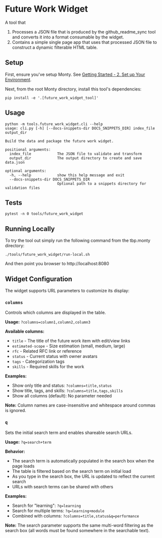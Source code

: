 # Future Work Widget

A tool that

1. Processes a JSON file that is produced by the github_readme_sync tool and converts it into a format consumable by the widget.
2. Contains a simple single page app that uses that processed JSON file to construct a dynamic filterable HTML table.

## Setup

First, ensure you've setup Monty. See [Getting Started - 2. Set up Your Environment](https://thousandbrainsproject.readme.io/docs/getting-started#2-set-up-your-environment).

Next, from the root Monty directory, install this tool's dependencies:

```
pip install -e '.[future_work_widget_tool]'
```

## Usage

```
python -m tools.future_work_widget.cli --help
usage: cli.py [-h] [--docs-snippets-dir DOCS_SNIPPETS_DIR] index_file output_dir

Build the data and package the future work widget.

positional arguments:
  index_file            The JSON file to validate and transform
  output_dir            The output directory to create and save data.json

optional arguments:
  -h, --help            show this help message and exit
  --docs-snippets-dir DOCS_SNIPPETS_DIR
                        Optional path to a snippets directory for validation files
```


## Tests

```
pytest -n 0 tools/future_work_widget
```

## Running Locally

To try the tool out simply run the following command from the tbp.monty directory:

```
./tools/future_work_widget/run-local.sh
```

And then point you browser to http://localhost:8080

## Widget Configuration

The widget supports URL parameters to customize its display:

### `columns`
Controls which columns are displayed in the table.

**Usage:** `?columns=column1,column2,column3`

**Available columns:**
- `title` - The title of the future work item with edit/view links
- `estimated-scope` - Size estimation (small, medium, large)
- `rfc` - Related RFC link or reference
- `status` - Current status with owner avatars
- `tags` - Categorization tags
- `skills` - Required skills for the work

**Examples:**
- Show only title and status: `?columns=title,status`
- Show title, tags, and skills: `?columns=title,tags,skills`
- Show all columns (default): No parameter needed

**Note:** Column names are case-insensitive and whitespace around commas is ignored.

### `q`
Sets the initial search term and enables shareable search URLs.

**Usage:** `?q=search+term`

**Behavior:**
- The search term is automatically populated in the search box when the page loads
- The table is filtered based on the search term on initial load
- As you type in the search box, the URL is updated to reflect the current search
- URLs with search terms can be shared with others

**Examples:**
- Search for "learning": `?q=learning`
- Search for multiple terms: `?q=learning+module`
- Combined with columns: `?columns=title,status&q=performance`

**Note:** The search parameter supports the same multi-word filtering as the search box (all words must be found somewhere in the searchable text).

